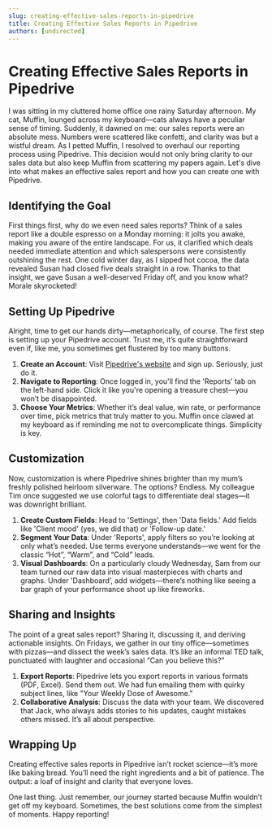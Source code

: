```yaml
---
slug: creating-effective-sales-reports-in-pipedrive
title: Creating Effective Sales Reports in Pipedrive
authors: [undirected]
---
```


# Creating Effective Sales Reports in Pipedrive

I was sitting in my cluttered home office one rainy Saturday afternoon. My cat, Muffin, lounged across my keyboard—cats always have a peculiar sense of timing. Suddenly, it dawned on me: our sales reports were an absolute mess. Numbers were scattered like confetti, and clarity was but a wistful dream. As I petted Muffin, I resolved to overhaul our reporting process using Pipedrive. This decision would not only bring clarity to our sales data but also keep Muffin from scattering my papers again. Let's dive into what makes an effective sales report and how you can create one with Pipedrive.

## Identifying the Goal

First things first, why do we even need sales reports? Think of a sales report like a double espresso on a Monday morning: it jolts you awake, making you aware of the entire landscape. For us, it clarified which deals needed immediate attention and which salespersons were consistently outshining the rest. One cold winter day, as I sipped hot cocoa, the data revealed Susan had closed five deals straight in a row. Thanks to that insight, we gave Susan a well-deserved Friday off, and you know what? Morale skyrocketed!

## Setting Up Pipedrive

Alright, time to get our hands dirty—metaphorically, of course. The first step is setting up your Pipedrive account. Trust me, it’s quite straightforward even if, like me, you sometimes get flustered by too many buttons. 

1. **Create an Account**: Visit [Pipedrive's website](https://pipedrive.com) and sign up. Seriously, just do it. 
2. **Navigate to Reporting**: Once logged in, you'll find the 'Reports' tab on the left-hand side. Click it like you're opening a treasure chest—you won’t be disappointed.
3. **Choose Your Metrics**: Whether it’s deal value, win rate, or performance over time, pick metrics that truly matter to you. Muffin once clawed at my keyboard as if reminding me not to overcomplicate things. Simplicity is key.

## Customization

Now, customization is where Pipedrive shines brighter than my mum’s freshly polished heirloom silverware. The options? Endless. My colleague Tim once suggested we use colorful tags to differentiate deal stages—it was downright brilliant.

1. **Create Custom Fields**: Head to 'Settings', then 'Data fields.' Add fields like 'Client mood' (yes, we did that) or 'Follow-up date.'
2. **Segment Your Data**: Under 'Reports', apply filters so you’re looking at only what’s needed. Use terms everyone understands—we went for the classic “Hot”, “Warm”, and “Cold” leads.
3. **Visual Dashboards**: On a particularly cloudy Wednesday, Sam from our team turned our raw data into visual masterpieces with charts and graphs. Under 'Dashboard’, add widgets—there’s nothing like seeing a bar graph of your performance shoot up like fireworks.

## Sharing and Insights

The point of a great sales report? Sharing it, discussing it, and deriving actionable insights. On Fridays, we gather in our tiny office—sometimes with pizzas—and dissect the week’s sales data. It’s like an informal TED talk, punctuated with laughter and occasional “Can you believe this?”

1. **Export Reports**: Pipedrive lets you export reports in various formats (PDF, Excel). Send them out. We had fun emailing them with quirky subject lines, like "Your Weekly Dose of Awesome."
2. **Collaborative Analysis**: Discuss the data with your team. We discovered that Jack, who always adds stories to his updates, caught mistakes others missed. It’s all about perspective.

## Wrapping Up

Creating effective sales reports in Pipedrive isn’t rocket science—it’s more like baking bread. You’ll need the right ingredients and a bit of patience. The output: a loaf of insight and clarity that everyone loves.

One last thing. Just remember, our journey started because Muffin wouldn’t get off my keyboard. Sometimes, the best solutions come from the simplest of moments. Happy reporting!